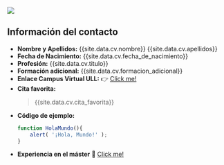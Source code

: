 
[![](https://secure.webtoolhub.com/static/resources/icons/set56/ed85b9d.png)]({{site.data.cv.enlace_campusULL}})


## Información del contacto
* **Nombre y Apellidos:** {{site.data.cv.nombre}} {{site.data.cv.apellidos}}
* **Fecha de Nacimiento:** {{site.data.cv.fecha_de_nacimiento}}
* **Profesión:** {{site.data.cv.titulo}}
* **Formación adicional:** {{site.data.cv.formacion_adicional}}
* **Enlace Campus Virtual ULL:** :point_right: [Click me!]({{site.data.cv.enlace_campusULL}})
* **Cita favorita:** 
  > {{site.data.cv.cita_favorita}}
* **Código de ejemplo:**
   ```javascript
   function HolaMundo(){
       alert( '¡Hola, Mundo!' );
   }
   ```
* **Experiencia en el máster** :blue_book: [Click me!](./master.md)